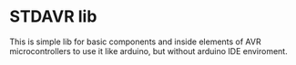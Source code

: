 # STDAVR lib 
This is simple lib for basic components and inside elements of AVR 
microcontrollers to use it like arduino, but without arduino IDE enviroment. 
